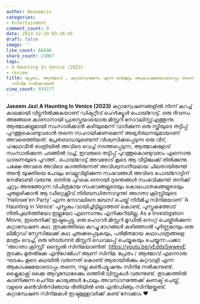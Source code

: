 ```yaml
---
author: Beaumaris
categories:
- Entertainment
comment_count: 0
date: 2023-12-29 03:34:45
draft: false
image: ''
like_count: 66696
share_count: 23067
tags:
- A Haunting In Venice (2023)
- review
title: പ്രേതം, ആത്മാവ് , കുറ്റാന്വേഷണം എന്ന ഒരുകൂട്ടം ആകാംക്ഷയോടൊപ്പം തന്നെ നല്ല കൺഫ്യൂഷനും
  സിനിമ നൽകുന്നുണ്ട്
view_count: 939277
---
```


**Jaseem Jazi** **A Haunting In Venice (2023)** കുറ്റാന്വേഷണങ്ങളിൽ നിന്ന് കുറച്ച് കാലമായി വിട്ടുനിൽക്കുകയാണ് ഡിക്ടറ്റീവ് ഹെർക്യൂൾ പൊയ്റോട്ട്. ഒരു ദിവസം അങ്ങേരെ കാണാനായി പ്രശസ്തയായൊരു മിസ്റ്ററി നോവലിസ്റ്റ്എത്തുന്നു. ആത്മാക്കളുമായി സംസാരിക്കാൻ കഴിയുമെന്ന് വാദിക്കുന്ന ഒരു സ്ത്രീയുടെ തട്ടിപ്പ് പുറത്തുകൊണ്ടുവരാൻ തന്നെ സഹായിക്കണമെന്ന് അഭ്യർത്ഥനയുമായാണ് അവരെത്തിയത്. പ്രേതബാധയുണ്ടെന്ന് വിശ്വസിക്കപ്പെടുന്ന ഒരു വീട്, ഹലോവീൻ രാത്രിയിൽ അവിടെ വെച്ച് നടത്തപ്പെടുന്ന, ആത്മാക്കളോട് സംസാരിക്കുന്ന ചടങ്ങിൽ വച്ച്, ഇവരുടെ തട്ടിപ്പ് പുറത്തുകൊണ്ടുവരാം എന്നൊരു ധാരണയുടെ പുറത്ത്.. പൊയ്റോട്ട് അവരോട് കൂടെ ആ വീട്ടിലേക്ക് തിരിക്കുന്നു. പക്ഷേ അവരെ അവിടെ കാത്തിരുന്നത് അവിശ്വസനീയമായ ചിലതായിരുന്നു! തന്റെ യുക്തിയെ പോലും വെല്ലുവിളിക്കുന്ന സംഭവങ്ങൾ അവിടെ പൊയ്റോട്ടിന് നേരിടേണ്ടി വരുന്നു. ഒന്നിനു പുറകെ ഒന്നായി ദുരന്തങ്ങൾ സംഭവിക്കുന്നു! തനിക്ക് ചുറ്റും അരങ്ങേറുന്ന വിചിത്രമായ സംഭവങ്ങളുടെയും കൊലപാതകങ്ങളുടെയും ചുരുളഴിക്കാൻ ആ ഡീറ്റെക്റ്റീവ് നിർബന്ധിതനാവുന്നു! അഗതാ ക്രിസ്റ്റിയുടെ 'Hallowe'en Party' എന്ന നോവലിനെ ബേസ് ചെയ്ത് നിർമിച്ച സിനിമയാണ് 'A Haunting in Venice' പുസ്തകം വായിച്ചിട്ടില്ലാത്തത് കൊണ്ട്, പുസ്തകത്തോട് നീതിപുലർത്തിയോ ഇല്ലയോ എന്നൊന്നും എനിക്കറിയില്ല. As a Investigation Movie, ഇതെനിക്ക് ഇഷ്ടപ്പെട്ടു. ഒരു ഹൊറർ മിസ്റ്ററി മൂഡിൽ സെറ്റ് ചെയ്തിരിക്കുന്ന കുറ്റാന്വേഷണ കഥ. തുടക്കത്തിലെ കുറച്ചു ഭാഗങ്ങൾ കഴിഞ്ഞാൽ പൂർണ്ണമായും ഒരു ലിമിറ്റഡ് സ്പേസിലേക്ക് കഥ ചുരുക്കപ്പെടുകയും, പരിമിതമായ കഥാപാത്രങ്ങളെ മാത്രം വെച്ച്, ഒരു whodunnit മിസ്റ്ററി ഡെവലപ്പ് ചെയ്യുകയും ചെയ്യുന്ന പക്കാ 'അഗതാ ക്രിസ്റ്റി' സ്റ്റൈൽ സിനിമയാണിത്. https://youtu.be/yEddsSwweyE തുടക്കം മുതൽക്കേ എൻഗേജിംഗ് ആണ് സിനിമ. പ്രേതം / ആത്മാവ് എന്നൊരു ഘടകം കൂടെ കഥയിൽ വരുന്നത് കൊണ്ട് ആരായിരിക്കും കുറ്റവാളി എന്ന ആകാംക്ഷയോടൊപ്പം തന്നെ, നല്ല കൺഫ്യൂഷനും സിനിമ നൽകുന്നുണ്ട്. ക്ലൈമാക്സ്‌ ഒക്കെ ആവുമ്പോഴേക്കും ഒത്തിരി ട്വിസ്റ്റുകൾ വരുന്നുണ്ട്. തുടക്കത്തിൽ കാണിക്കുന്ന ചെറിയ കാര്യങ്ങൾ പോലും അവസാനത്തേക്ക് കണക്ട് ചെയ്ത്, വളരെ കൺവിൻസിങ്ങായ രീതിയിൽ ഒരു എൻഡിങ്ങും സിനിമയ്ക്കുണ്ട്. കുറ്റാന്വേഷണ സിനിമകൾ ഇഷ്ടമുള്ളവർക്ക് കണ്ട് നോക്കാം ❤